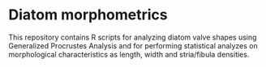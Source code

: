 # Diatom morphometrics

This repository contains R scripts for analyzing diatom valve shapes using Generalized Procrustes Analysis and for performing statistical analyzes on morphological characteristics as length, width and stria/fibula densities.
